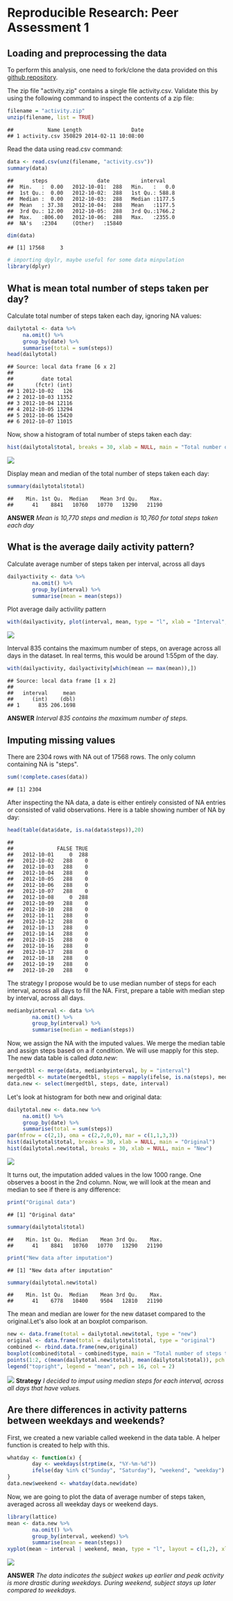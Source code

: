 # Reproducible Research: Peer Assessment 1



## Loading and preprocessing the data
To perform this analysis, one need to fork/clone the data provided on this [github repository](http://github.com/rdpeng/RepData_PeerAssessment1).

The zip file "activity.zip" contains a single file activity.csv. Validate this by using the following command to inspect the contents of a zip file:

```r
filename = "activity.zip"
unzip(filename, list = TRUE)
```

```
##           Name Length                Date
## 1 activity.csv 350829 2014-02-11 10:08:00
```

Read the data using read.csv command:

```r
data <- read.csv(unz(filename, "activity.csv"))
summary(data)
```

```
##      steps                date          interval     
##  Min.   :  0.00   2012-10-01:  288   Min.   :   0.0  
##  1st Qu.:  0.00   2012-10-02:  288   1st Qu.: 588.8  
##  Median :  0.00   2012-10-03:  288   Median :1177.5  
##  Mean   : 37.38   2012-10-04:  288   Mean   :1177.5  
##  3rd Qu.: 12.00   2012-10-05:  288   3rd Qu.:1766.2  
##  Max.   :806.00   2012-10-06:  288   Max.   :2355.0  
##  NA's   :2304     (Other)   :15840
```

```r
dim(data)
```

```
## [1] 17568     3
```

```r
# importing dpylr, maybe useful for some data minpulation
library(dplyr)
```
## What is mean total number of steps taken per day?

Calculate total number of steps taken each day, ignoring NA values:

```r
dailytotal <- data %>%
     na.omit() %>%
     group_by(date) %>%
     summarise(total = sum(steps))
head(dailytotal)
```

```
## Source: local data frame [6 x 2]
## 
##         date total
##       (fctr) (int)
## 1 2012-10-02   126
## 2 2012-10-03 11352
## 3 2012-10-04 12116
## 4 2012-10-05 13294
## 5 2012-10-06 15420
## 6 2012-10-07 11015
```

Now, show a histogram of total number of steps taken each day:

```r
hist(dailytotal$total, breaks = 30, xlab = NULL, main = "Total number of steps taken each day")
```

![](figure/unnamed-chunk-4-1.png) 

Display mean and median of the total number of steps taken each day:

```r
summary(dailytotal$total)
```

```
##    Min. 1st Qu.  Median    Mean 3rd Qu.    Max. 
##      41    8841   10760   10770   13290   21190
```
**ANSWER** *Mean is 10,770 steps and median is 10,760 for total steps taken each day*

## What is the average daily activity pattern?
Calculate average number of steps taken per interval, across all days

```r
dailyactivity <- data %>%
        na.omit() %>%
        group_by(interval) %>%
        summarise(mean = mean(steps))
```

Plot average daily activility pattern

```r
with(dailyactivity, plot(interval, mean, type = "l", xlab = "Interval", ylab = "Average number of steps taken", main = "Average daily activity pattern"))
```

![](figure/unnamed-chunk-7-1.png) 

Interval 835 contains the maximum number of steps, on average across all days in the dataset. In real terms, this would be around 1:55pm of the day.

```r
with(dailyactivity, dailyactivity[which(mean == max(mean)),])
```

```
## Source: local data frame [1 x 2]
## 
##   interval     mean
##      (int)    (dbl)
## 1      835 206.1698
```

**ANSWER** *Interval 835 contains the maximum number of steps.*

## Imputing missing values
There are 2304 rows with NA out of 17568 rows. The only column containing NA is "steps".

```r
sum(!complete.cases(data))
```

```
## [1] 2304
```

After inspecting the NA data, a date is either entirely consisted of NA entries or consisted of valid observations. Here is a table showing number of NA by day:

```r
head(table(data$date, is.na(data$steps)),20)
```

```
##             
##              FALSE TRUE
##   2012-10-01     0  288
##   2012-10-02   288    0
##   2012-10-03   288    0
##   2012-10-04   288    0
##   2012-10-05   288    0
##   2012-10-06   288    0
##   2012-10-07   288    0
##   2012-10-08     0  288
##   2012-10-09   288    0
##   2012-10-10   288    0
##   2012-10-11   288    0
##   2012-10-12   288    0
##   2012-10-13   288    0
##   2012-10-14   288    0
##   2012-10-15   288    0
##   2012-10-16   288    0
##   2012-10-17   288    0
##   2012-10-18   288    0
##   2012-10-19   288    0
##   2012-10-20   288    0
```

The strategy I propose would be to use median number of steps for each interval, across all days to fill the NA. First, prepare a table with median step by interval, across all days.

```r
medianbyinterval <- data %>%
        na.omit() %>%
        group_by(interval) %>%
        summarise(median = median(steps))
```

Now, we assign the NA with the imputed values. We merge the median table and assign steps based on a if condition. We will use mapply for this step. The new data table is called *data.new*:

```r
mergedtbl <- merge(data, medianbyinterval, by = "interval")
mergedtbl <- mutate(mergedtbl, steps = mapply(ifelse, is.na(steps), median, steps))
data.new <- select(mergedtbl, steps, date, interval)
```


Let's look at histogram for both new and original data:

```r
dailytotal.new <- data.new %>%
     na.omit() %>%
     group_by(date) %>%
     summarise(total = sum(steps))
par(mfrow = c(2,1), oma = c(2,2,0,0), mar = c(1,1,3,3))
hist(dailytotal$total, breaks = 30, xlab = NULL, main = "Original")
hist(dailytotal.new$total, breaks = 30, xlab = NULL, main = "New")
```

![](figure/unnamed-chunk-13-1.png) 

It turns out, the imputation added values in the low 1000 range. One observes a boost in the 2nd column. Now, we will look at the mean and median to see if there is any difference:

```r
print("Original data")
```

```
## [1] "Original data"
```

```r
summary(dailytotal$total)
```

```
##    Min. 1st Qu.  Median    Mean 3rd Qu.    Max. 
##      41    8841   10760   10770   13290   21190
```

```r
print("New data after imputation")
```

```
## [1] "New data after imputation"
```

```r
summary(dailytotal.new$total)
```

```
##    Min. 1st Qu.  Median    Mean 3rd Qu.    Max. 
##      41    6778   10400    9504   12810   21190
```
The mean and median are lower for the new dataset compared to the original.Let's also look at an boxplot comparison.

```r
new <- data.frame(total = dailytotal.new$total, type = "new")
original <- data.frame(total = dailytotal$total, type = "original")
combined <- rbind.data.frame(new,original)
boxplot(combined$total ~ combined$type, main = "Total number of steps taken each day")
points(1:2, c(mean(dailytotal.new$total), mean(dailytotal$total)), pch = 16, col = 2)
legend("topright", legend = "mean", pch = 16, col = 2)
```

![](figure/unnamed-chunk-15-1.png) 
**Strategy** *I decided to imput using median steps for each interval, across all days that have values.*
## Are there differences in activity patterns between weekdays and weekends?

First, we created a new variable called weekend in the data table. A helper function is created to help with this.


```r
whatday <- function(x) {
        day <- weekdays(strptime(x, "%Y-%m-%d"))
        ifelse(day %in% c("Sunday", "Saturday"), "weekend", "weekday")
}
data.new$weekend <- whatday(data.new$date)
```

Now, we are going to plot the data of average number of steps taken, averaged across all weekday days or weekend days.

```r
library(lattice)
mean <- data.new %>%
        na.omit() %>%
        group_by(interval, weekend) %>%
        summarise(mean = mean(steps))
xyplot(mean ~ interval | weekend, mean, type = "l", layout = c(1,2), xlab = "Interval", ylab = "Number of Steps")
```

![](figure/unnamed-chunk-17-1.png) 

**ANSWER** *The data indicates the subject wakes up earlier and peak activity is more drastic during weekdays. During weekend, subject stays up later compared to weekdays.*
